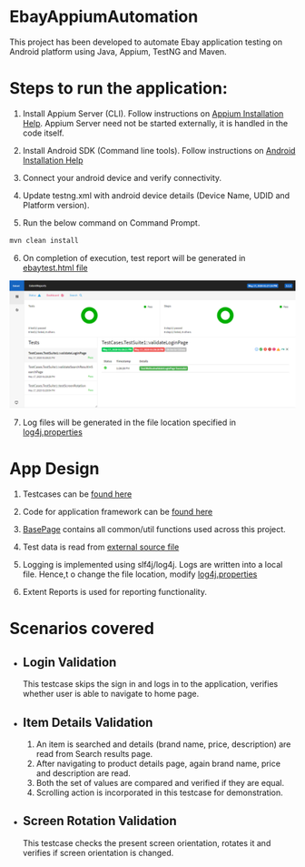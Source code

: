 # EbayAppiumAutomation

This project has been developed to automate Ebay application testing on Android platform using Java, Appium, TestNG and Maven.

# Steps to run the application:

1. Install Appium Server (CLI). Follow instructions on [Appium Installation Help](http://appium.io/docs/en/about-appium/getting-started/). Appium Server need not be started externally, it is handled in the code itself.

2. Install Android SDK (Command line tools). Follow instructions on [Android Installation Help](https://developer.android.com/studio/?gclid=CjwKCAjwwYP2BRBGEiwAkoBpAohuHRSwpwUk11WkmX7U1dBifIror9wPrmD_xfqMJVCdfkNqB-nSbhoCFyMQAvD_BwE&gclsrc=aw.ds)

3. Connect your android device and verify connectivity.

4. Update testng.xml with android device details (Device Name, UDID and Platform version).

5. Run the below command on Command Prompt.

```sh
mvn clean install
```
6. On completion of execution, test report will be generated in [ebaytest.html file](https://github.com/meghanashashi/EbayAppiumAutomation/blob/master/ExtentReports/ebaytest.html)

 ![image](https://github.com/meghanashashi/EbayAppiumAutomation/blob/master/images/Report.png)

7. Log files will be generated in the file location specified in [log4j.properties](https://github.com/meghanashashi/EbayAppiumAutomation/blob/master/src/test/resources/log4j.properties)

# App Design

1. Testcases can be [found here](https://github.com/meghanashashi/EbayAppiumAutomation/tree/master/src/test/java/TestCases)

2. Code for application framework can be [found here](https://github.com/meghanashashi/EbayAppiumAutomation/tree/master/src/main/java/framework)

3. [BasePage](https://github.com/meghanashashi/EbayAppiumAutomation/tree/master/src/main/java/framework/BasePage.java) contains all common/util functions used across this project.

4. Test data is read from [external source file](https://github.com/meghanashashi/EbayAppiumAutomation/blob/master/PropertyFiles/InputData.properties)

5. Logging is implemented using slf4j/log4j. Logs are written into a local file. Hence,t o change the file location, modify [log4j.properties](https://github.com/meghanashashi/EbayAppiumAutomation/blob/master/src/test/resources/log4j.properties)

6. Extent Reports is used for reporting functionality.


# Scenarios covered

  - ## Login Validation
      This testcase skips the sign in and logs in to the application, verifies whether user is able to navigate to home page.
      
  - ## Item Details Validation
      1. An item is searched and details (brand name, price, description) are read from Search results page.
      2. After navigating to product details page, again brand name, price and description are read.
      3. Both the set of values are compared and verified if they are equal.
      4. Scrolling action is incorporated in this testcase for demonstration.
      
  - ## Screen Rotation Validation
      This testcase checks the present screen orientation, rotates it and verifies if screen orientation is changed.
